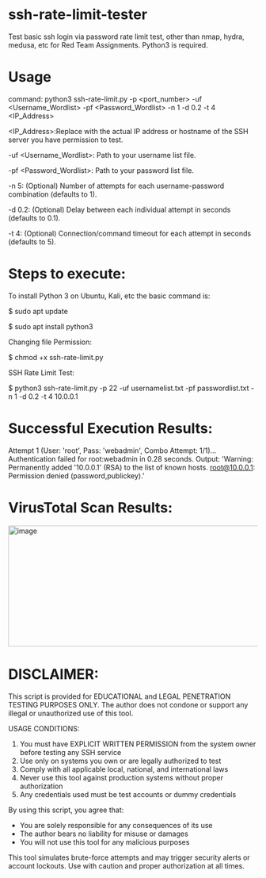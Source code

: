 # ssh-rate-limit-tester
Test basic ssh login via password rate limit test, other than nmap, hydra, medusa, etc for Red Team Assignments. Python3 is required.

# Usage
command: python3 ssh-rate-limit.py -p <port_number> -uf <Username_Wordlist> -pf <Password_Wordlist> -n 1 -d 0.2 -t 4 <IP_Address>

<IP_Address>:Replace with the actual IP address or hostname of the SSH server you have permission to test.

-uf <Username_Wordlist>: Path to your username list file.

-pf <Password_Wordlist>: Path to your password list file.

-n 5: (Optional) Number of attempts for each username-password combination (defaults to 1).

-d 0.2: (Optional) Delay between each individual attempt in seconds (defaults to 0.1).

-t 4: (Optional) Connection/command timeout for each attempt in seconds (defaults to 5).

# Steps to execute:
To install Python 3 on Ubuntu, Kali, etc the basic command is:

$ sudo apt update

$ sudo apt install python3

Changing file Permission:

$ chmod +x ssh-rate-limit.py

SSH Rate Limit Test:

$ python3 ssh-rate-limit.py -p 22 -uf usernamelist.txt -pf passwordlist.txt -n 1 -d 0.2 -t 4 10.0.0.1

# Successful Execution Results:
Attempt 1 (User: 'root', Pass: 'webadmin', Combo Attempt: 1/1)... Authentication failed for root:webadmin in 0.28 seconds. Output: 'Warning: Permanently added '10.0.0.1' (RSA) to the list of known hosts.
root@10.0.0.1: Permission denied (password,publickey).'

# VirusTotal Scan Results:

<img width="1599" height="244" alt="image" src="https://github.com/user-attachments/assets/dd167a43-46ab-4463-9c1d-485ebaf6c616" />

# DISCLAIMER: 
This script is provided for EDUCATIONAL and LEGAL PENETRATION TESTING PURPOSES ONLY. 
The author does not condone or support any illegal or unauthorized use of this tool.

USAGE CONDITIONS:
1. You must have EXPLICIT WRITTEN PERMISSION from the system owner before testing any SSH service
2. Use only on systems you own or are legally authorized to test
3. Comply with all applicable local, national, and international laws
4. Never use this tool against production systems without proper authorization
5. Any credentials used must be test accounts or dummy credentials

By using this script, you agree that:
- You are solely responsible for any consequences of its use
- The author bears no liability for misuse or damages
- You will not use this tool for any malicious purposes

This tool simulates brute-force attempts and may trigger security alerts or account lockouts.
Use with caution and proper authorization at all times.
